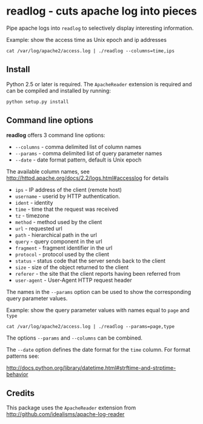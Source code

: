 **readlog** - cuts apache log into pieces
=========================================

Pipe apache logs into `readlog` to selectively display interesting information.

Example: show the access time as Unix epoch and ip addresses

    cat /var/log/apache2/access.log | ./readlog --columns=time,ips

Install
-------

Python 2.5 or later is required. The `ApacheReader` extension is required and
can be compiled and installed by running:

    python setup.py install


Command line options
--------------------

**readlog** offers 3 command line options: 

* `--columns`   - comma delimited list of column names
* `--params`    - comma delimited list of query parameter names
* `--date`      - date format pattern, default is Unix epoch

The available column names, see http://httpd.apache.org/docs/2.2/logs.html#accesslog 
for details

* `ips`         - IP address of the client (remote host) 
* `username`    - userid by HTTP authentication.
* `ident`       - identity 
* `time`        - time that the request was received
* `tz`          - timezone
* `method`      - method used by the client 
* `url`         - requested url
* `path`        - hierarchical path in the url
* `query`       - query component in the url
* `fragment`    - fragment identifier in the url
* `protocol`    - protocol used by the client
* `status`      - status code that the server sends back to the client
* `size`        - size of the object returned to the client
* `referer`     - the site that the client reports having been referred from
* `user-agent`  - User-Agent HTTP request header

The names in the `--params` option can be used to show the corresponding query 
parameter values.

Example: show the query parameter values with names equal to `page` and `type`

    cat /var/log/apache2/access.log | ./readlog --params=page,type

The options `--params` and `--columns` can be combined.

The `--date` option defines the date format for the `time` column. For format 
patterns see:

http://docs.python.org/library/datetime.html#strftime-and-strptime-behavior


Credits
-------

This package uses the `ApacheReader` extension from http://github.com/idealisms/apache-log-reader
